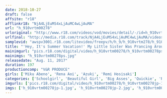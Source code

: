 ```yaml
---
date: 2018-10-27
draft: false
affsite: "r18"
afflinkr18: "NjA4LjEuMS4xLjAuMC4wLjAuMA"
url: "h_910vrtm00278"
urloriginal: "http://www.r18.com/videos/vod/movies/detail/-/id=h_910vrtm00278"
urlfinal: "http://media.r18.com/track/NjA4LjEuMS4xLjAuMC4wLjAuMA/videos/vod/movies/detail/-/id=h_910vrtm00278"
samplevid: "awspv3001.r18.com/litevideo/freepv/h/h_9/h_910vrtm278/h_910vrtm278_dmb_w.mp4"
title: "'Hey, It's Summer Vacation!' My Little Sister Was Prancing Around In A Tank Top Without A Bra And Flashing Titty Shot And Panty Shot Action Peeking Out From Her Hot Pants And Blowing Her Cherry Boy Big Brother's Mind, So Now They're Secretly Having Creampie Sex! This Horny Big Brother Is Pounding His Little Sister So Hard That He's Prematurely Ejaculating Enough Creampie Cum To Kill Him!"
mainimgurl: "pics.r18.com/digital/video/h_910vrtm00278/h_910vrtm00278ps.jpg"
mainimgs: "h_910vrtm00278ps.jpg"
releasedate: "Aug. 11, 2017"
duration: 197
productioncomp: "V&R PRODUCE"
girls: ['Miku Abeno', 'Rena Aoi', 'Azuki', 'Remi Hosisaki']
categories: ['Schoolgirl', 'Beautiful Girl', 'Big Asses', 'Quickie', 'Relatives', 'Creampie', 'Hi-Def']
imgurls: ['pics.r18.com/digital/video/h_910vrtm00278/h_910vrtm00278jp-1.jpg', 'pics.r18.com/digital/video/h_910vrtm00278/h_910vrtm00278jp-2.jpg', 'pics.r18.com/digital/video/h_910vrtm00278/h_910vrtm00278jp-3.jpg', 'pics.r18.com/digital/video/h_910vrtm00278/h_910vrtm00278jp-4.jpg', 'pics.r18.com/digital/video/h_910vrtm00278/h_910vrtm00278jp-5.jpg', 'pics.r18.com/digital/video/h_910vrtm00278/h_910vrtm00278jp-6.jpg', 'pics.r18.com/digital/video/h_910vrtm00278/h_910vrtm00278jp-7.jpg', 'pics.r18.com/digital/video/h_910vrtm00278/h_910vrtm00278jp-8.jpg', 'pics.r18.com/digital/video/h_910vrtm00278/h_910vrtm00278jp-9.jpg', 'pics.r18.com/digital/video/h_910vrtm00278/h_910vrtm00278jp-10.jpg', 'pics.r18.com/digital/video/h_910vrtm00278/h_910vrtm00278jp-11.jpg', 'pics.r18.com/digital/video/h_910vrtm00278/h_910vrtm00278jp-12.jpg', 'pics.r18.com/digital/video/h_910vrtm00278/h_910vrtm00278jp-13.jpg', 'pics.r18.com/digital/video/h_910vrtm00278/h_910vrtm00278jp-14.jpg', 'pics.r18.com/digital/video/h_910vrtm00278/h_910vrtm00278jp-15.jpg', 'pics.r18.com/digital/video/h_910vrtm00278/h_910vrtm00278jp-16.jpg', 'pics.r18.com/digital/video/h_910vrtm00278/h_910vrtm00278jp-17.jpg', 'pics.r18.com/digital/video/h_910vrtm00278/h_910vrtm00278jp-18.jpg', 'pics.r18.com/digital/video/h_910vrtm00278/h_910vrtm00278jp-19.jpg', 'pics.r18.com/digital/video/h_910vrtm00278/h_910vrtm00278jp-20.jpg']
imgs: ['h_910vrtm00278jp-1.jpg', 'h_910vrtm00278jp-2.jpg', 'h_910vrtm00278jp-3.jpg', 'h_910vrtm00278jp-4.jpg', 'h_910vrtm00278jp-5.jpg', 'h_910vrtm00278jp-6.jpg', 'h_910vrtm00278jp-7.jpg', 'h_910vrtm00278jp-8.jpg', 'h_910vrtm00278jp-9.jpg', 'h_910vrtm00278jp-10.jpg', 'h_910vrtm00278jp-11.jpg', 'h_910vrtm00278jp-12.jpg', 'h_910vrtm00278jp-13.jpg', 'h_910vrtm00278jp-14.jpg', 'h_910vrtm00278jp-15.jpg', 'h_910vrtm00278jp-16.jpg', 'h_910vrtm00278jp-17.jpg', 'h_910vrtm00278jp-18.jpg', 'h_910vrtm00278jp-19.jpg', 'h_910vrtm00278jp-20.jpg']
---
```

